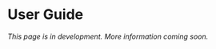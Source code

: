 <!--
SPDX-FileCopyrightText: Copyright (C) 2024 Opal Health Informatics Group at the Research Institute of the McGill University Health Centre <john.kildea@mcgill.ca>

SPDX-License-Identifier: CC-BY-SA-4.0
-->

# User Guide

_This page is in development. More information coming soon._

